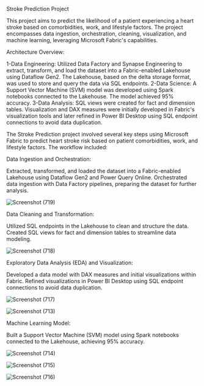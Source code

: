 Stroke Prediction Project

This project aims to predict the likelihood of a patient experiencing a heart stroke based on comorbidities, work, and lifestyle factors. The project encompasses data ingestion, orchestration, cleaning, visualization, and machine learning, leveraging Microsoft Fabric's capabilities.

Architecture Overview:

1-Data Engineering: Utilized Data Factory and Synapse Engineering to extract, transform, and load the dataset into a Fabric-enabled Lakehouse using Dataflow Gen2. The Lakehouse, based on the delta storage format, was used to store and query the data via SQL endpoints.
2-Data Science: A Support Vector Machine (SVM) model was developed using Spark notebooks connected to the Lakehouse. The model achieved 95% accuracy.
3-Data Analysis: SQL views were created for fact and dimension tables. Visualization and DAX measures were initially developed in Fabric's visualization tools and later refined in Power BI Desktop using SQL endpoint connections to avoid data duplication.

The Stroke Prediction project involved several key steps using Microsoft Fabric to predict heart stroke risk based on patient comorbidities, work, and lifestyle factors. The workflow included:

Data Ingestion and Orchestration:

Extracted, transformed, and loaded the dataset into a Fabric-enabled Lakehouse using Dataflow Gen2 and Power Query Online.
Orchestrated data ingestion with Data Factory pipelines, preparing the dataset for further analysis.

![Screenshot (719)](https://github.com/user-attachments/assets/c97bc318-70a3-4fb2-9cba-04d7caf75161)

Data Cleaning and Transformation:

Utilized SQL endpoints in the Lakehouse to clean and structure the data.
Created SQL views for fact and dimension tables to streamline data modeling.

![Screenshot (718)](https://github.com/user-attachments/assets/0f7b8cfc-d283-497a-8cf4-73b184cfbd23)

Exploratory Data Analysis (EDA) and Visualization:

Developed a data model with DAX measures and initial visualizations within Fabric.
Refined visualizations in Power BI Desktop using SQL endpoint connections to avoid data duplication.

![Screenshot (717)](https://github.com/user-attachments/assets/96667b15-c736-4105-976a-e4a249a2e0d5)

![Screenshot (713)](https://github.com/user-attachments/assets/0702c4fd-255b-4a70-8685-b5b45066f223)

Machine Learning Model:

Built a Support Vector Machine (SVM) model using Spark notebooks connected to the Lakehouse, achieving 95% accuracy.

![Screenshot (714)](https://github.com/user-attachments/assets/5af6bd24-78fa-4939-b91d-f94966077650)

![Screenshot (715)](https://github.com/user-attachments/assets/b6f0981f-b8ca-407f-bd2e-7ff47a644062)

![Screenshot (716)](https://github.com/user-attachments/assets/45252ad6-37ad-4f58-8029-a30d13fa7ab0)

